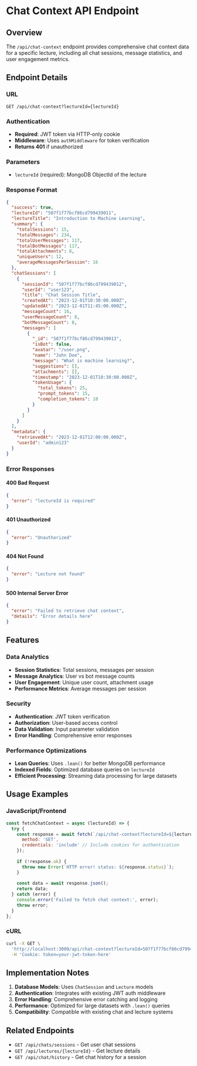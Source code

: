 # Chat Context API Endpoint

## Overview
The `/api/chat-context` endpoint provides comprehensive chat context data for a specific lecture, including all chat sessions, message statistics, and user engagement metrics.

## Endpoint Details

### URL
```
GET /api/chat-context?lectureId={lectureId}
```

### Authentication
- **Required**: JWT token via HTTP-only cookie
- **Middleware**: Uses `authMiddleware` for token verification
- **Returns 401** if unauthorized

### Parameters
- `lectureId` (required): MongoDB ObjectId of the lecture

### Response Format
```json
{
  "success": true,
  "lectureId": "507f1f77bcf86cd799439011",
  "lectureTitle": "Introduction to Machine Learning",
  "summary": {
    "totalSessions": 15,
    "totalMessages": 234,
    "totalUserMessages": 117,
    "totalBotMessages": 117,
    "totalAttachments": 8,
    "uniqueUsers": 12,
    "averageMessagesPerSession": 16
  },
  "chatSessions": [
    {
      "sessionId": "507f1f77bcf86cd799439012",
      "userId": "user123",
      "title": "Chat Session Title",
      "createdAt": "2023-12-01T10:30:00.000Z",
      "updatedAt": "2023-12-01T11:45:00.000Z",
      "messageCount": 16,
      "userMessageCount": 8,
      "botMessageCount": 8,
      "messages": [
        {
          "_id": "507f1f77bcf86cd799439013",
          "isBot": false,
          "avatar": "/user.png",
          "name": "John Doe",
          "message": "What is machine learning?",
          "suggestions": [],
          "attachments": [],
          "timestamp": "2023-12-01T10:30:00.000Z",
          "tokenUsage": {
            "total_tokens": 25,
            "prompt_tokens": 15,
            "completion_tokens": 10
          }
        }
      ]
    }
  ],
  "metadata": {
    "retrievedAt": "2023-12-01T12:00:00.000Z",
    "userId": "admin123"
  }
}
```

### Error Responses

#### 400 Bad Request
```json
{
  "error": "lectureId is required"
}
```

#### 401 Unauthorized
```json
{
  "error": "Unauthorized"
}
```

#### 404 Not Found
```json
{
  "error": "Lecture not found"
}
```

#### 500 Internal Server Error
```json
{
  "error": "Failed to retrieve chat context",
  "details": "Error details here"
}
```

## Features

### Data Analytics
- **Session Statistics**: Total sessions, messages per session
- **Message Analytics**: User vs bot message counts
- **User Engagement**: Unique user count, attachment usage
- **Performance Metrics**: Average messages per session

### Security
- **Authentication**: JWT token verification
- **Authorization**: User-based access control
- **Data Validation**: Input parameter validation
- **Error Handling**: Comprehensive error responses

### Performance Optimizations
- **Lean Queries**: Uses `.lean()` for better MongoDB performance
- **Indexed Fields**: Optimized database queries on `lectureId`
- **Efficient Processing**: Streaming data processing for large datasets

## Usage Examples

### JavaScript/Frontend
```javascript
const fetchChatContext = async (lectureId) => {
  try {
    const response = await fetch(`/api/chat-context?lectureId=${lectureId}`, {
      method: 'GET',
      credentials: 'include' // Include cookies for authentication
    });
    
    if (!response.ok) {
      throw new Error(`HTTP error! status: ${response.status}`);
    }
    
    const data = await response.json();
    return data;
  } catch (error) {
    console.error('Failed to fetch chat context:', error);
    throw error;
  }
};
```

### cURL
```bash
curl -X GET \
  'http://localhost:3000/api/chat-context?lectureId=507f1f77bcf86cd799439011' \
  -H 'Cookie: token=your-jwt-token-here'
```

## Implementation Notes

1. **Database Models**: Uses `ChatSession` and `Lecture` models
2. **Authentication**: Integrates with existing JWT auth middleware
3. **Error Handling**: Comprehensive error catching and logging
4. **Performance**: Optimized for large datasets with `.lean()` queries
5. **Compatibility**: Compatible with existing chat and lecture systems

## Related Endpoints
- `GET /api/chats/sessions` - Get user chat sessions
- `GET /api/lectures/{lectureId}` - Get lecture details
- `GET /api/chat/history` - Get chat history for a session
